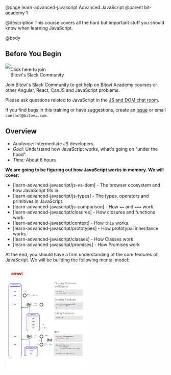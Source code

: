 @page learn-advanced-javascript Advanced JavaScript
@parent bit-academy 1

@description This course covers all the hard but important stuff you should know when learning JavaScript.

@body

## Before You Begin

<a href="https://www.bitovi.com/community/slack">
<img src="https://cdn.brandfolder.io/5H442O3W/as/pl546j-7le8zk-5guop3/Slack_RGB.png?width=200"
  style="float:left"/> <span style="margin-top: 10px;display: inline-block;">Click here to join<br/>Bitovi's Slack Community</span></a>

Join Bitovi's Slack Community to get help on Bitovi Academy courses or other
Angular, React, CanJS and JavaScript problems.

Please ask questions related to JavaScript in the [JS and DOM chat room](https://bitovi-community.slack.com/messages/CFMMNSV5X).

If you find bugs in this training or have suggestions, create an [issue](https://github.com/bitovi/academy/issues) or email `contact@bitovi.com`.

## Overview

- <em>Audience:</em> Intermediate JS developers.
- <em>Goal:</em> Understand how JavaScript works, what's going on "under the hood".
- <em>Time:</em> About 6 hours

<strong>We are going to be figuring out how JavaScript works in memory. We will cover:</strong>

- [learn-advanced-javascript/js-vs-dom] - The browser ecosystem and how JavaScript fits in.
- [learn-advanced-javascript/js-types] - The types, operators and primitives in JavaScript.
- [learn-advanced-javascript/js-comparison] - How `==` and `===` work.
- [learn-advanced-javascript/closures] - How closures and functions work.
- [learn-advanced-javascript/context] - How `this` works.
- [learn-advanced-javascript/prototypes] - How prototypal inheritance works.
- [learn-advanced-javascript/classes] - How Classes work.
- [learn-advanced-javascript/promises] - How Promises work

At the end, you should have a firm understanding of the core features of JavaScript.  We will
be building the following mental model:

<a href="./static/img/js-handout.png"><img src="./static/img/js-handout.png" width="50%"/></a>
